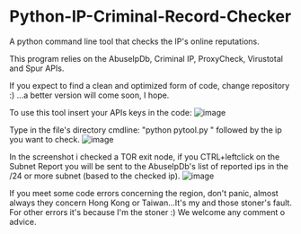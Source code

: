 # Python-IP-Criminal-Record-Checker
A python command line tool that checks the IP's online reputations.

This program relies on the AbuseIpDb, Criminal IP, ProxyCheck, Virustotal and Spur APIs.

If you expect to find a clean and optimized form of code, change repository :) ...a better version will come soon, I hope.

To use this tool insert your APIs keys in the code:
![image](https://github.com/Leelez/Python-IP-Criminal-Record-Checker/assets/148364991/c9827ce0-ca03-4281-a93f-88ba7c3307cc)

Type in the file's directory cmdline: "python pytool.py " followed by the ip you want to check.
![image](https://github.com/Leelez/Python-IP-Criminal-Record-Checker/assets/148364991/b533edb5-44e7-4278-88b5-d9356dda169c)

In the screenshot i checked a TOR exit node, if you CTRL+leftclick on the Subnet Report you will be sent to the AbuseIpDb's list of reported ips in the /24 or more subnet (based to the checked ip).
![image](https://github.com/Leelez/Python-IP-Criminal-Record-Checker/assets/148364991/162a3cad-534f-44f9-ae55-e504e66a36f2)

If you meet some code errors concerning the region, don't panic, almost always they concern Hong Kong or Taiwan...It's my and those stoner's fault. 
For other errors it's because I'm the stoner :)
We welcome any comment o advice.

